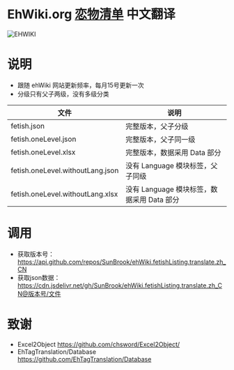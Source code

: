 # EhWiki.org  [恋物清单](https://ehwiki.org/wiki/Fetish_Listing)  中文翻译



![EHWIKI](https://ehwiki.org/twiglobe.png)



# 说明

- 跟随 ehWiki 网站更新频率，每月15号更新一次
- 分级只有父子两级，没有多级分类

| 文件                             | 说明                                       |
| -------------------------------- | ------------------------------------------ |
| fetish.json                      | 完整版本，父子分级                         |
| fetish.oneLevel.json             | 完整版本，父子同一级                       |
| fetish.oneLevel.xlsx             | 完整版本，数据采用 Data 部分               |
| fetish.oneLevel.withoutLang.json | 没有 Language 模块标签，父子同级           |
| fetish.oneLevel.withoutLang.xlsx | 没有 Language 模块标签，数据采用 Data 部分 |





# 调用

- 获取版本号：https://api.github.com/repos/SunBrook/ehWiki.fetishListing.translate.zh_CN
- 获取json数据：https://cdn.jsdelivr.net/gh/SunBrook/ehWiki.fetishListing.translate.zh_CN@版本号/文件





# 致谢

- Excel2Object https://github.com/chsword/Excel2Object/
- EhTagTranslation/Database https://github.com/EhTagTranslation/Database